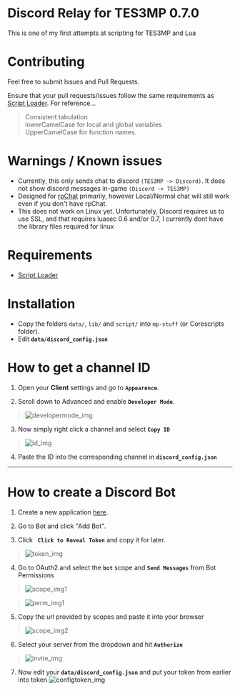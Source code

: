 
# Discord Relay for TES3MP 0.7.0

 This is one of my first attempts at scripting for TES3MP and Lua

# Contributing

Feel free to submit Issues and Pull Requests. 

Ensure that your pull requests/issues follow the same requirements as [Script Loader](https://github.com/SaintWish/tes3mp_scriptloader#commits-and-bug-reports). For reference...

>Consistent tabulation  
>lowerCamelCase for local and global variables  
>UpperCamelCase for function names.

# Warnings / Known issues

 - Currently, this only sends chat to discord `(TES3MP -> Discord)`. It does not show discord messages in-game `(Discord -> TES3MP)`
 - Designed for [rpChat](https://github.com/SaintWish/tes3mp_scriptloader/blob/master/scripts/addons/rpChat.lua) primarily, however Local/Normal chat will still work even if you don't have rpChat.
- This does not work on Linux yet. Unfortunately, Discord requires us to use SSL, and that requires luasec 0.6 and/or 0.7, I currently dont have the library files required for linux
 
# Requirements

- [Script Loader](https://github.com/SaintWish/tes3mp_scriptloader)  

# Installation

- Copy the folders `data/`, `lib/` and `script/` into `mp-stuff` (or Corescripts folder).
- Edit **`data/discord_config.json`**

# How to get a channel ID

1) Open your **Client** settings and go to **`Appearence`**.

2) Scroll down to Advanced and enable **`Developer Mode`**.
>![developermode_img](https://img.fluttershub.com/6ajUxrQBcTef.png)

3) Now simply right click a channel and select **`Copy ID`**
>![id_img](https://img.fluttershub.com/Udkgniqn8QP0.png)

4) Paste the ID into the corresponding channel in **`discord_config.json`**

___

# How to create a Discord Bot

1) Create a new application [here](https://discordapp.com/developers/applications/).

2) Go to Bot and click "Add Bot".

3) Click **` Click to Reveal Token`** and copy it for later.
>![token_img](https://img.fluttershub.com/f1q8DPpxC3a1.png)
 

4) Go to OAuth2 and select the **`bot`** scope and **`Send Messages`** from Bot Permissions
>![scope_img1](https://img.fluttershub.com/LqTv8FyN1n8U.png)

>![perm_img1](https://img.fluttershub.com/oJXH0tJ199KF.png)

  

5) Copy the url provided by scopes and paste it into your browser
>![scope_img2](https://img.fluttershub.com/uXQR1nJ57UfH.png)

  

6) Select your server from the dropdown and hit **`Authorize`**
>![invite_img](https://img.fluttershub.com/M7XvrIMezdiX.png)

7) Now edit your **`data/discord_config.json`** and put your token from earlier into token
![configtoken_img](https://img.fluttershub.com/iNKjVnctMeVs.png)